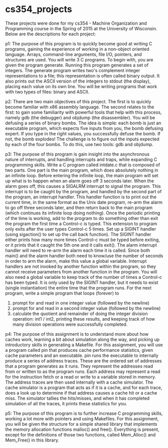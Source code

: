 # cs354_projects

These projects were done for my cs354 - Machine Organization and Programming course in the Spring of 2015 at the University of Wisconsin. Below are the descriptions for each project:

p1:
The purpose of this program is to quickly become good at writing C programs, gaining the experience of working in a non-object oriented language. Arrays, command-line arguments, file I/O, pointers, and structures are used. You will write 3 C programs. To begin with, you are given the program generate. Running this program generates a set of integers. The generate program writes two's complement integer representations to a file; this representation is often called binary output. It also prints out the ASCII version of the integers to stdout (the display), placing each value on its own line. You will be writing programs that work with two types of files: binary and ASCII. 

p2:
There are two main objectives of this project. The first is to quickly become familiar with x86 assembly language. The second relates to the first: to gain some familiarity with powerful tools that help with this process, namely gdb (the debugger) and objdump (the disassembler). You will be defusing a series of binary bombs. The idea is simple: each bomb is just an executable program, which expects five inputs from you, the bomb defusing expert. If you type in the right values, you successfully defuse the bomb. If not, the bomb explodes! The challenge is to figure out the inputs expected by each of the four bombs. To do this, use two tools: gdb and objdump. 

p3:
The purpose of this program is gain insight into the asynchronous nature of interrupts, and handling interrupts and traps, while expanding C programming skills. Write a C program called intdate.c that is composed of two parts. One part is the main program, which does absolutely nothing in an infinite loop. Before entering the infinite loop, the main program will set up what is to happen when an alarm goes off 3 seconds later. When the alarm goes off, this causes a SIGALRM interrupt to signal the program. This interrupt is to be caught by the program, and handled by the second part of the program, an interrupt handler. This handler function is to print out the current time, in the same format as the Unix date program, re-arm the alarm to go off three seconds later, and then return back to the main program (which continues its infinite loop doing nothing). Once the periodic printing of the time is working, add to the program to do something other than exit the program the first time a Control-c is typed. This extension to program only exits after the user types Control-c 5 times. Set up a SIGINT handler (using sigaction() to set up the call back function). The SIGINT handler either prints how many more times Control-c must be typed before exiting, or it prints that it caught the 5th one and it calls exit(). The alarm interrupt handler will need to re-arm the alarm each time it is called. Since both main() and the alarm handler both need to know/use the number of seconds in order to arm the alarm, make this value a global variable. Interrupt handlers are not invoked by another function within the program, so they cannot receive parameters from another function in the program. You will also need a global variable to keep track of the number of times a Control-c has been typed. It is only used by the SIGINT handler, but it needs to exist (single instantiation) the entire time that the program runs. For the next program, write a simple program that loops (forever) to
1) prompt for and read in one integer value (followed by the newline)
2) prompt for and read in a second integer value (followed by the newline)
3) calculate the quotient and remainder of doing the integer division operation: int1 / int2, printing these results, and keeping track of how many division operations were successfully completed.

p4: 
The purpose of this assignment is to understand more about how caches work, learning a bit about simulation along the way, and picking up introductory skills in generating a Makefile. For this assignment, you will use a program called pin that produces cache performance statistics, given cache parameters and an executable. pin runs the executable to internally produce a series of address traces. These are the ordered set of addresses that a program generates as it runs. They represent the addresses read from or written to as the program runs. Each address may represent a read for the instruction fetch or a read or write to a variable stored in memory. The address traces are then used internally with a cache simulator. The cache simulator is a program that acts as if it is a cache, and for each trace, does a look up to determine if that address causes a cache hit or a cache miss. The simulator tallies the hits/misses, and when it has completed simulation of all the traces, it prints these statistics for you.

p5: 
The purpose of this program is to further increase C programming skills, working a lot more with pointers and using Makefiles. For this assignment, you will be given the structure for a simple shared library that implements the memory allocation functions malloc() and free(). Everything is present, except for the definitions of those two functions, called Mem_Alloc() and Mem_Free() in this library.
